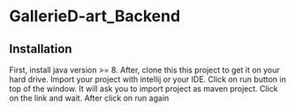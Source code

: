 # GallerieD-art_Backend

## Installation 
First, install java version >= 8. After, clone this this project to get it on your hard drive.
Import your project with intellij or your IDE. Click on run button in top of the window.
It will ask you to import project as maven project. Click on the link and wait.
After click on run again
